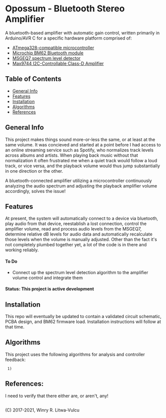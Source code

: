 # Opossum - Bluetooth Stereo Amplifier #
A bluetooth-based amplifier with automatic gain control, written primarily in Arduino/AVR C for a specific hardware platform comprised of:
  * [ATmega328-compatible microcontroller](https://www.microchip.com/wwwproducts/en/ATmega328)
  * [Microchip BM62 Bluetooth module](https://www.microchip.com/wwwproducts/en/BM62)
  * [MSGEQ7 spectrum level detector](https://www.sparkfun.com/datasheets/Components/General/MSGEQ7.pdf)
  * [Max9744 I2C-Controllable Class-D Amplifier](https://www.maximintegrated.com/en/products/analog/audio/MAX9744.html)



## Table of Contents ##
* [General Info](#general-info)
* [Features](#features)
* [Installation](#installation)
* [Algorithms](#algorithms)
* [References](#references)

## General Info
This project makes things sound more-or-less the same, or at least at the same volume. It was concieved and started at a point before I had access to an online streaming service such as Spotify, who normalizes track levels across albums and artists. When playing back music without that normalization it often frustrated me when a quiet track would follow a loud track, or vice versa, and the playback volume would thus jump substantially in one direction or the other.

A bluetooth-connected amplifier utilizing a microcontroller continuously analyzing the audio spectrum and adjusting the playback amplifier volume accordingly, solves the issue!

## Features ##
At present, the system will automatically connect to a device via bluetooth, play audio from that device, reestablish a lost connection, control the amplifier volume, read and process audio levels from the MSGEQ7, determine relative dB levels for audio data and automatically recalculate those levels when the volume is manually adjusted. Other than the fact it's not completely plumbed together yet, a lot of the code is in there and working reliably.

#### To Do ####
* Connect up the spectrum level detection algorithm to the amplifier volume control and integrate them

#### Status: This project is active development ####

## Installation ##
This repo will eventually be updated to contain a validated circuit schematic, PCBA design, and BM62 firmware load. Installation instructions will follow at that time.

## Algorithms ##
This project uses the following algorithms for analysis and controller feedback:
```
 1) 
```

## References: ##
I need to verify that there either are, or aren't, any!

## ##
(C) 2017-2021, Winry R. Litwa-Vulcu

